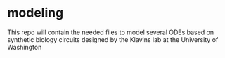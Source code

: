 # modeling

This repo will contain the needed files to model several ODEs based on synthetic biology circuits designed by the Klavins lab at the University of Washington
